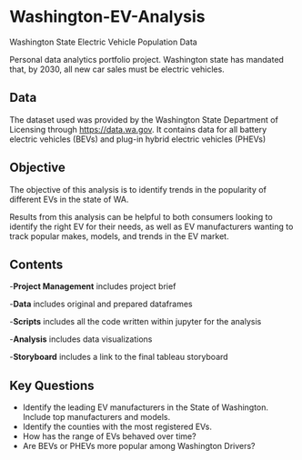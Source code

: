 # Washington-EV-Analysis
Washington State Electric Vehicle Population Data

Personal data analytics portfolio project.
Washington state has mandated that, by 2030, all new car sales must be electric vehicles. 

## Data
The dataset used was provided by the Washington State Department of Licensing through https://data.wa.gov. It contains data for all battery electric vehicles (BEVs) and plug-in hybrid electric vehicles (PHEVs)

## Objective
The objective of this analysis is to identify trends in the popularity of different EVs in the state of WA.

Results from this analysis can be helpful to both consumers looking to identify the right EV for their needs, as well as EV manufacturers wanting to track popular makes, models, and trends in the EV market.

## Contents

-**Project Management** includes project brief

-**Data** includes original and prepared dataframes

-**Scripts** includes all the code written within jupyter for the analysis

-**Analysis** includes data visualizations

-**Storyboard** includes a link to the final tableau storyboard

## Key Questions

- Identify the leading EV manufacturers in the State of Washington. Include top manufacturers and models.
- Identify the counties with the most registered EVs.
- How has the range of EVs behaved over time?
- Are BEVs or PHEVs more popular among Washington Drivers?
